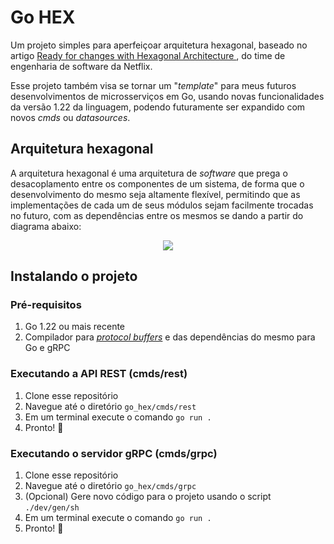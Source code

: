 # Go HEX

Um projeto simples para aperfeiçoar arquitetura hexagonal, baseado no artigo [Ready for changes with Hexagonal Architecture
](https://netflixtechblog.com/ready-for-changes-with-hexagonal-architecture-b315ec967749), do time de engenharia de software da Netflix.

Esse projeto também visa se tornar um "*template*" para meus futuros desenvolvimentos de microsserviços em Go, usando novas funcionalidades da versão 1.22 da linguagem, podendo futuramente ser expandido com novos *cmds* ou *datasources*.

## Arquitetura hexagonal

A arquitetura hexagonal é uma arquitetura de *software* que prega o desacoplamento entre os componentes de um sistema, de forma que o desenvolvimento do mesmo seja altamente flexível, permitindo que as implementações de cada um de seus módulos sejam facilmente trocadas no futuro, com as dependências entre os mesmos se dando a partir do diagrama abaixo: 

<p align="center">
    <img src="https://miro.medium.com/v2/resize:fill:1200:632/g:fp:0.49:0.49/1*NfFzI7Z-E3ypn8ahESbDzw.png">
</p>

## Instalando o projeto

### Pré-requisitos

1. Go 1.22 ou mais recente
2. Compilador para [*protocol buffers*](https://grpc.io/docs/protoc-installation/) e das dependências do mesmo para Go e gRPC

### Executando a API REST (cmds/rest)

1. Clone esse repositório
2. Navegue até o diretório `go_hex/cmds/rest`
3. Em um terminal execute o comando `go run .`
4. Pronto! :rocket:

### Executando o servidor gRPC (cmds/grpc)

1. Clone esse repositório
2. Navegue até o diretório `go_hex/cmds/grpc`
3. (Opcional) Gere novo código para o projeto usando o script `./dev/gen/sh`
4. Em um terminal execute o comando `go run .`
5. Pronto! :rocket:
